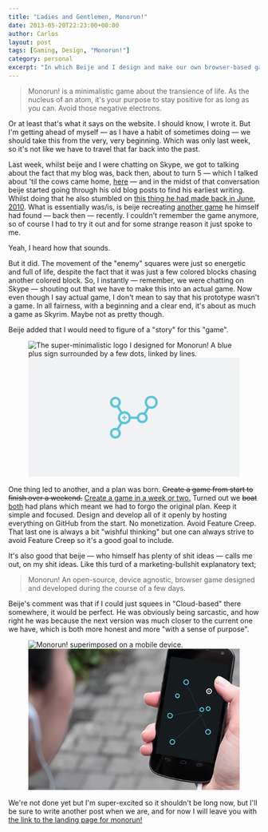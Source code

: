 ```yaml
---
title: "Ladies and Gentlemen, Monorun!"
date: 2013-05-20T22:23:00+00:00
author: Carlos
layout: post
tags: [Gaming, Design, "Monorun!"]
category: personal
excerpt: "In which Beije and I design and make our own browser-based game."
---
```

> Monorun! is a minimalistic game about the transience of life. As the nucleus of an atom, it's your purpose to stay positive for as long as you can. Avoid those negative electrons.

Or at least that's what it says on the website. I should know, I wrote it. But I'm getting ahead of myself — as I have a habit of sometimes doing — we should take this from the very, very beginning. Which was only last week, so it's not like we have to travel that far back into the past.

Last week, whilst beije and I were chatting on Skype, we got to talking about the fact that my blog was, back then, about to turn 5 — which I talked about 'til the cows came home, [here](/blog/the-celebratory-quinquennial-post) — and in the midst of that conversation beije started going through his old blog posts to find his earliest writing. Whilst doing that he also stumbled on <a href="http://www.benjaminhorn.se/post/redsquare-game/" >this thing he had made back in June, 2010</a>. What is essentially was/is, is beije recreating <a href="http://members.iinet.net.au/~pontipak/redsquare.html" >another game</a> he himself had found — back then — recently. I couldn't remember the game anymore, so of course I had to try it out and for some strange reason it just spoke to me.

Yeah, I heard how that sounds.

But it did. The movement of the "enemy" squares were just so energetic and full of life, despite the fact that it was just a few colored blocks chasing another colored block. So, I instantly — remember, we were chatting on Skype — shouting out that we have to make this into an actual game. Now even though I say actual game, I don't mean to say that his prototype wasn't a game. In all fairness, with a beginning and a clear end, it's about as much a game as Skyrim. Maybe not as pretty though.

Beije added that I would need to figure of a "story" for this "game".

<figure>
    <img class="js-lazy-load" data-original="/assets/posts/2013/05/monorun-logo.jpg" alt="The super-minimalistic logo I designed for Monorun! A blue plus sign surrounded by a few dots, linked by lines.">
  <noscript>
    <img src="/assets/posts/2013/05/monorun-logo.jpg" alt="The super-minimalistic logo I designed for Monorun! A blue plus sign surrounded by a few dots, linked by lines.">
  </noscript>
</figure>
  
One thing led to another, and a plan was born. <del>Create a game from start to finish over a weekend.</del> <ins>Create a game in a week or two.</ins> Turned out we <del>boat</del> <ins>both</ins> had plans which meant we had to forgo the original plan. Keep it simple and focused. Design and develop all of it openly by hosting everything on GitHub from the start. No monetization. Avoid Feature Creep. That last one is always a bit "wishful thinking" but one can always strive to avoid Feature Creep so it's a good goal to include.

It's also good that beije — who himself has plenty of shit ideas — calls me out, on my shit ideas. Like this turd of a marketing-bullshit explanatory text;

> Monorun! An open-source, device agnostic, browser game designed and developed during the course of a few days.

Beije's comment was that if I could just squees in "Cloud-based" there somewhere, it would be perfect. He was obviously being sarcastic, and how right he was because the next version was much closer to the current one we have, which is both more honest and more "with a sense of purpose".

<figure>
    <img class="js-lazy-load" data-original="/assets/posts/2013/05/phone-concept.jpg" alt="Monorun! superimposed on a mobile device.">
  <noscript>
    <img src="/assets/posts/2013/05/phone-concept.jpg" alt="Monorun! superimposed on a mobile device.">
  </noscript>
</figure>

We're not done yet but I'm super-excited so it shouldn't be long now, but I'll be sure to write another post when we are, and for now I will leave you with [the link to the landing page for monorun!](http://monorun.com/)